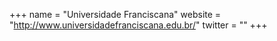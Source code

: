 +++
name = "Universidade Franciscana"
website = "http://www.universidadefranciscana.edu.br/"
twitter = ""
+++